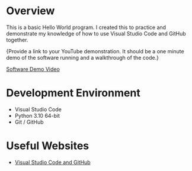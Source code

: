 # Overview

This is a basic Hello World program. I created this to practice and demonstrate my knowledge of how to use Visual Studio Code and GitHub together.

{Provide a link to your YouTube demonstration.  It should be a one minute demo of the software running and a walkthrough of the code.}

[Software Demo Video](http://youtube.link.goes.here)

# Development Environment

* Visual Studio Code
* Python 3.10 64-bit
* Git / GitHub


# Useful Websites


* [Visual Studio Code and GitHub](https://code.visualstudio.com/docs/editor/github)